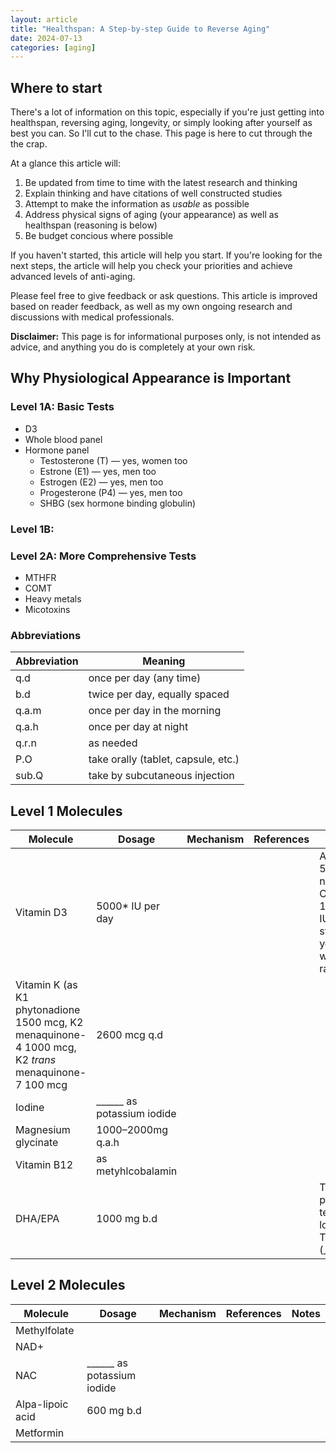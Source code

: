 ```yaml
---
layout: article
title: "Healthspan: A Step-by-step Guide to Reverse Aging"
date: 2024-07-13
categories: [aging]
---
```


## Where to start

There's a lot of information on this topic, especially if you're just getting into healthspan, reversing aging, longevity, or simply looking after yourself as best you can. So I'll cut to the chase. This page is here to cut through the the crap.

At a glance this article will:
1. Be updated from time to time with the latest research and thinking
2. Explain thinking and have citations of well constructed studies
3. Attempt to make the information as _usable_ as possible
4. Address physical signs of aging (your appearance) as well as healthspan (reasoning is below)
5. Be budget concious where possible

If you haven't started, this article will help you start. If you're looking for the next steps, the article will help you check your priorities and achieve advanced levels of anti-aging.

Please feel free to give feedback or ask questions. This article is improved based on reader feedback, as well as my own ongoing research and discussions with medical professionals.

**Disclaimer:** This page is for informational purposes only, is not intended as advice, and anything you do is completely at your own  risk.

## Why Physiological Appearance is Important

### Level 1A: Basic Tests

- D3
- Whole blood panel
- Hormone panel
  - Testosterone (T) — yes, women too
  - Estrone (E1) — yes, men too
  - Estrogen (E2) — yes, men too
  - Progesterone (P4) — yes, men too
  - SHBG (sex hormone binding globulin)

### Level 1B:

### Level 2A: More Comprehensive Tests

- MTHFR
- COMT
- Heavy metals
- Micotoxins

### Abbreviations

| Abbreviation | Meaning |
| ------------ | ------- |
| q.d | once per day (any time) |
| b.d | twice per day, equally spaced |
| q.a.m | once per day in the morning |
| q.a.h | once per day at night |
| q.r.n | as needed |
| P.O | take orally (tablet, capsule, etc.) |
| sub.Q | take by subcutaneous injection |

## Level 1 Molecules

| Molecule | Dosage | Mechanism | References | Notes |
| -------- | ------ | --------- | ---------- | ----- |
| Vitamin D3 | 5000* IU per day | | | Aim for 50 to 80 ng/dl. * Can take 10000 IU q.d. to start until you're within range |
| Vitamin K (as K1 phytonadione 1500 mcg, K2 menaquinone-4 1000 mcg, K2 _trans_ menaquinone-7 100 mcg | 2600 mcg q.d | | | |
| Iodine | ______ as potassium iodide | | | |
| Magnesium glycinate | 1000–2000mg q.a.h | | | |
| Vitamin B12 | as metyhlcobalamin | | | |
| DHA/EPA | 1000 mg b.d | | | Third-party tested low TOTOX (________) |

## Level 2 Molecules

| Molecule | Dosage | Mechanism | References | Notes |
| -------- | ------ | --------- | ---------- | ----- |
| Methylfolate | | | | |
| NAD+ | | | | |
| NAC | ______ as potassium iodide | | | |
| Alpa-lipoic acid | 600 mg b.d | | | |
| Metformin | | | | |